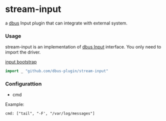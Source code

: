 # stream-input
a [dbus](https://github.com/funkygao/dbus) Input plugin that can integrate with external system.

### Usage

stream-input is an implementation of [dbus Input](https://github.com/funkygao/dbus/blob/master/engine/input.go#L17) interface. You only need to import the driver.

[input bootstrap](https://github.com/funkygao/dbus/blob/master/plugins/input/bootstrap.go)

```go
import _ "github.com/dbus-plugin/stream-input"
```

### Configurattion

- cmd

Example:

```
cmd: ["tail", "-F', "/var/log/messages"]
```

